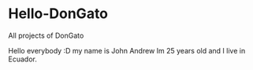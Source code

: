 # Hello-DonGato
All projects of DonGato

Hello everybody :D my name is John Andrew Im 25 years old and I live in Ecuador.
